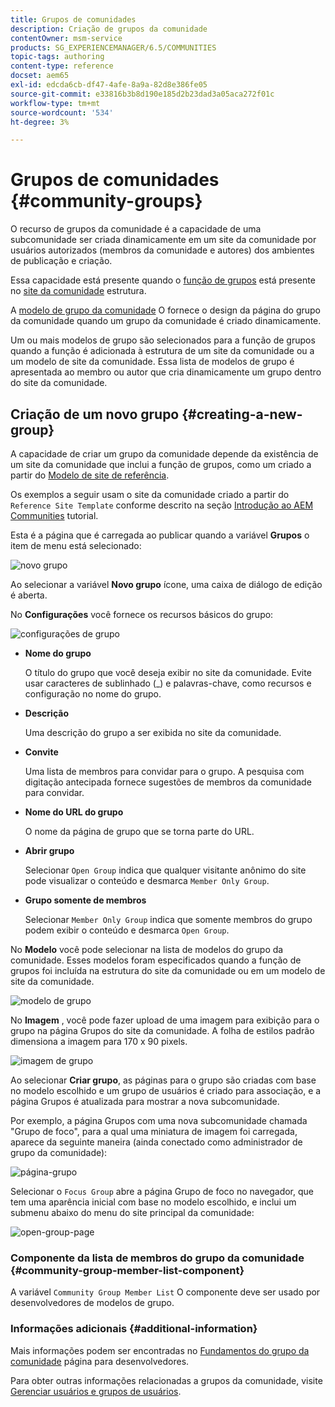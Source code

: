 ```yaml
---
title: Grupos de comunidades
description: Criação de grupos da comunidade
contentOwner: msm-service
products: SG_EXPERIENCEMANAGER/6.5/COMMUNITIES
topic-tags: authoring
content-type: reference
docset: aem65
exl-id: edcda6cb-df47-4afe-8a9a-82d8e386fe05
source-git-commit: e33816b3b8d190e185d2b23dad3a05aca272f01c
workflow-type: tm+mt
source-wordcount: '534'
ht-degree: 3%

---
```


# Grupos de comunidades {#community-groups}

O recurso de grupos da comunidade é a capacidade de uma subcomunidade ser criada dinamicamente em um site da comunidade por usuários autorizados (membros da comunidade e autores) dos ambientes de publicação e criação.

Essa capacidade está presente quando o [função de grupos](/help/communities/functions.md#groups-function) está presente no [site da comunidade](/help/communities/sites-console.md) estrutura.

A [modelo de grupo da comunidade](/help/communities/tools-groups.md) O fornece o design da página do grupo da comunidade quando um grupo da comunidade é criado dinamicamente.

Um ou mais modelos de grupo são selecionados para a função de grupos quando a função é adicionada à estrutura de um site da comunidade ou a um modelo de site da comunidade. Essa lista de modelos de grupo é apresentada ao membro ou autor que cria dinamicamente um grupo dentro do site da comunidade.

## Criação de um novo grupo {#creating-a-new-group}

A capacidade de criar um grupo da comunidade depende da existência de um site da comunidade que inclui a função de grupos, como um criado a partir do [Modelo de site de referência](/help/communities/sites.md).

Os exemplos a seguir usam o site da comunidade criado a partir do `Reference Site Template` conforme descrito na seção [Introdução ao AEM Communities](/help/communities/getting-started.md) tutorial.

Esta é a página que é carregada ao publicar quando a variável **Grupos** o item de menu está selecionado:

![novo grupo](assets/new-group.png)

Ao selecionar a variável **Novo grupo** ícone, uma caixa de diálogo de edição é aberta.

No **Configurações** você fornece os recursos básicos do grupo:

![configurações de grupo](assets/group-settings.png)

* **Nome do grupo**

  O título do grupo que você deseja exibir no site da comunidade. Evite usar caracteres de sublinhado (_) e palavras-chave, como recursos e configuração no nome do grupo.

* **Descrição**

  Uma descrição do grupo a ser exibida no site da comunidade.

* **Convite**

  Uma lista de membros para convidar para o grupo. A pesquisa com digitação antecipada fornece sugestões de membros da comunidade para convidar.

* **Nome do URL do grupo**

  O nome da página de grupo que se torna parte do URL.

* **Abrir grupo**

  Selecionar `Open Group` indica que qualquer visitante anônimo do site pode visualizar o conteúdo e desmarca `Member Only Group`.

* **Grupo somente de membros**

  Selecionar `Member Only Group` indica que somente membros do grupo podem exibir o conteúdo e desmarca `Open Group`.

No **Modelo** você pode selecionar na lista de modelos do grupo da comunidade. Esses modelos foram especificados quando a função de grupos foi incluída na estrutura do site da comunidade ou em um modelo de site da comunidade.

![modelo de grupo](assets/group-template.png)

No **Imagem** , você pode fazer upload de uma imagem para exibição para o grupo na página Grupos do site da comunidade. A folha de estilos padrão dimensiona a imagem para 170 x 90 pixels.

![imagem de grupo](assets/group-image.png)

Ao selecionar **Criar grupo**, as páginas para o grupo são criadas com base no modelo escolhido e um grupo de usuários é criado para associação, e a página Grupos é atualizada para mostrar a nova subcomunidade.

Por exemplo, a página Grupos com uma nova subcomunidade chamada &quot;Grupo de foco&quot;, para a qual uma miniatura de imagem foi carregada, aparece da seguinte maneira (ainda conectado como administrador de grupo da comunidade):

![página-grupo](assets/group-page.png)

Selecionar o `Focus Group` abre a página Grupo de foco no navegador, que tem uma aparência inicial com base no modelo escolhido, e inclui um submenu abaixo do menu do site principal da comunidade:

![open-group-page](assets/open-group-page.png)

### Componente da lista de membros do grupo da comunidade {#community-group-member-list-component}

A variável `Community Group Member List` O componente deve ser usado por desenvolvedores de modelos de grupo.

### Informações adicionais {#additional-information}

Mais informações podem ser encontradas no [Fundamentos do grupo da comunidade](/help/communities/essentials-groups.md) página para desenvolvedores.

Para obter outras informações relacionadas a grupos da comunidade, visite [Gerenciar usuários e grupos de usuários](/help/communities/users.md).
